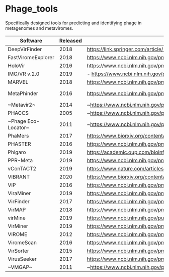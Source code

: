 # Phage_tools
Specifically designed tools for predicting and identifying phage in metagenomes and metaviromes.

| Software |Released | Reference | Available at: |
| -------- | --------------- | --------- | ------------- |
| DeepVirFinder | 2018 | https://link.springer.com/article/10.1007/s40484-019-0187-4 | https://github.com/jessieren/DeepVirFinder |
| FastViromeExplorer | 2018 | https://www.ncbi.nlm.nih.gov/pmc/articles/PMC5768174/ | https://code.vt.edu/saima5/FastViromeExplorer |
| HoloVir | 2016 | https://www.ncbi.nlm.nih.gov/pmc/articles/PMC6323928/ | https://github.com/plaffy/HoloVir |
| IMG/VR v.2.0 | 2019 |- https://www.ncbi.nlm.nih.gov/pmc/articles/PMC6323928/ | https://img.jgi.doe.gov/ |
| MARVEL | 2018 | https://www.ncbi.nlm.nih.gov/pmc/articles/PMC6090037/ | https://github.com/LaboratorioBioinformatica/MARVEL |
| MetaPhinder | 2016 | https://www.ncbi.nlm.nih.gov/pmc/articles/PMC5042410/ | https://github.com/vanessajurtz/MetaPhinder, https://cge.cbs.dtu.dk/services/MetaPhinder/
| ~Metavir2~ | 2014 | ~https://www.ncbi.nlm.nih.gov/pmc/articles/PMC4002922/~ ||
| PHACCS | 2005 | ~https://www.ncbi.nlm.nih.gov/pmc/articles/PMC555943/~ | https://sourceforge.net/projects/phaccs/files/ |
| ~Phage Eco-Locator~ | 2011 | ~https://www.ncbi.nlm.nih.gov/pmc/articles/PMC3194218/~ ||
| PhaMers | 2017 | https://www.biorxiv.org/content/10.1101/169672v1 | https://github.com/jondeaton/PhaMers |
| PHASTER | 2016 | https://www.ncbi.nlm.nih.gov/pmc/articles/PMC4987931/ | https://phaster.ca/ |
| Phigaro | 2019 | https://academic.oup.com/bioinformatics/article/doi/10.1093/bioinformatics/btaa250/5822875 | https://pypi.org/project/phigaro/ |
| PPR-Meta | 2019 | https://www.ncbi.nlm.nih.gov/pmc/articles/PMC6586199/ | https://github.com/zhenchengfang/PPR-Meta |
| vConTACT2 | 2019 | https://www.nature.com/articles/s41587-019-0100-8 | https://bitbucket.org/MAVERICLab/vcontact2/wiki/Home |
| VIBRANT | 2020 | https://www.biorxiv.org/content/10.1101/855387v1 | https://github.com/AnantharamanLab/VIBRANT |
| VIP | 2016 | https://www.ncbi.nlm.nih.gov/pmc/articles/PMC4824449/ | https://github.com/keylabivdc/VIP |
| ViraMiner | 2019 | https://www.ncbi.nlm.nih.gov/pmc/articles/PMC6738585/ | https://github.com/NeuroCSUT/ViraMiner |
| VirFinder | 2017 | https://www.ncbi.nlm.nih.gov/pmc/articles/PMC5501583/ | https://github.com/jessieren/VirFinder |
| VirMAP | 2018 | https://www.ncbi.nlm.nih.gov/pmc/articles/PMC6086868/ | https://github.com/cmmr/VirMAP |
| virMine | 2019 | https://www.ncbi.nlm.nih.gov/pubmed/30993039 | https://github.com/thatzopoulos/virMine |
| VirMiner | 2019 | https://www.ncbi.nlm.nih.gov/pmc/articles/PMC6425642/ | https://github.com/TingtZHENG/VirMiner |
| VIROME | 2012 | https://www.ncbi.nlm.nih.gov/pmc/articles/PMC3558967/ | http://virome.dbi.udel.edu/ |
| ViromeScan | 2016 | https://www.ncbi.nlm.nih.gov/pmc/articles/PMC4774116/ | https://sourceforge.net/projects/viromescan/ |
| VirSorter | 2015 | https://www.ncbi.nlm.nih.gov/pmc/articles/PMC4451026/ | https://github.com/simroux/VirSorter |
| VirusSeeker | 2017 | https://www.ncbi.nlm.nih.gov/pmc/articles/PMC5326578/ | https://wupathlabs.wustl.edu/virusseeker/ |
| ~VMGAP~ | 2011 | ~https://www.ncbi.nlm.nih.gov/pmc/articles/PMC3156399/~ ||
